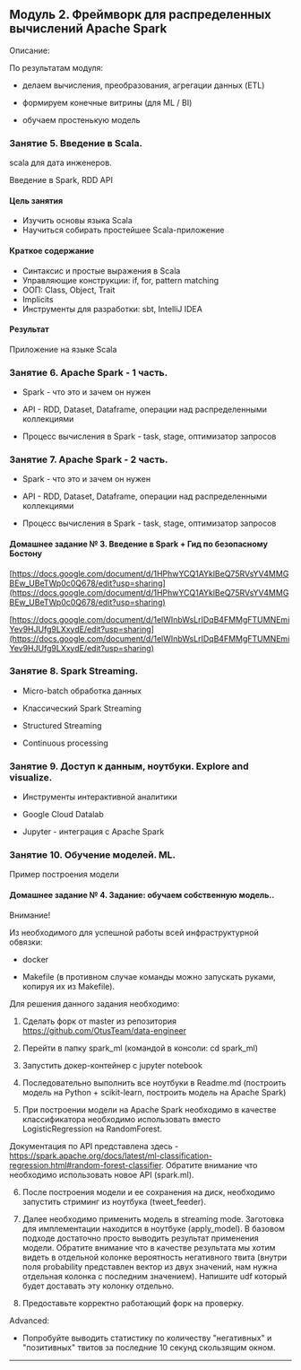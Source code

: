 ## Модуль 2. Фреймворк для распределенных вычислений Apache Spark

Описание:

По результатам модуля:

- делаем вычисления, преобразования, агрегации данных (ETL)

- формируем конечные витрины (для ML / BI)

- обучаем простенькую модель


### Занятие 5. Введение в Scala.

scala для дата инженеров.

Введение в Spark, RDD API


#### Цель занятия



*   Изучить основы языка Scala
*   Научиться собирать простейшее Scala-приложение


#### Краткое содержание



*   Синтаксис и простые выражения в Scala
*   Управляющие конструкции: if, for, pattern matching
*   ООП: Class, Object, Trait
*   Implicits
*   Инструменты для разработки: sbt, IntelliJ IDEA


#### Результат

Приложение на языке Scala


### Занятие 6. Apache Spark - 1 часть.

- Spark - что это и зачем он нужен

- API - RDD, Dataset, Dataframe, операции над распределенными коллекциями

- Процесс вычисления в Spark - task, stage, оптимизатор запросов

	


### Занятие 7. Apache Spark - 2 часть.

- Spark - что это и зачем он нужен

- API - RDD, Dataset, Dataframe, операции над распределенными коллекциями

- Процесс вычисления в Spark - task, stage, оптимизатор запросов


#### Домашнeе заданиe № 3. Введение в Spark + Гид по безопасному Бостону

[https://docs.google.com/document/d/1HPhwYCQ1AYklBeQ75RVsYV4MMGBEw_UBeTWp0c0Q678/edit?usp=sharing](https://docs.google.com/document/d/1HPhwYCQ1AYklBeQ75RVsYV4MMGBEw_UBeTWp0c0Q678/edit?usp=sharing)

[https://docs.google.com/document/d/1elWInbWsLrIDqB4FMMgFTUMNEmiYev9HJUfg9LXxydE/edit?usp=sharing](https://docs.google.com/document/d/1elWInbWsLrIDqB4FMMgFTUMNEmiYev9HJUfg9LXxydE/edit?usp=sharing)


### Занятие 8. Spark Streaming.

- Micro-batch обработка данных

- Классический Spark Streaming

- Structured Streaming

- Continuous processing


### Занятие 9. Доступ к данным, ноутбуки. Explore and visualize.

- Инструменты интерактивной аналитики

- Google Cloud Datalab

- Jupyter - интеграция с Apache Spark


### Занятие 10. Обучение моделей. ML.

Пример построения модели


#### Домашнeе заданиe № 4. Задание: обучаем собственную модель..

Внимание!

Из необходимого для успешной работы всей инфраструктурной обвязки:

- docker

- Makefile  (в противном случае команды можно запускать руками, копируя их из Makefile).

Для решения данного задания необходимо:

1. Сделать форк от master из репозитория https://github.com/OtusTeam/data-engineer

2. Перейти в папку spark_ml (командой в консоли: cd spark_ml)

3. Запустить докер-контейнер с jupyter notebook

4. Последовательно выполнить все ноутбуки в Readme.md (построить модель на Python + scikit-learn, построить модель на Apache Spark)

5. При построении модели на Apache Spark необходимо в качестве классификатора необходимо использовать вместо  LogisticRegression на RandomForest. 

Документация по API представлена здесь -  https://spark.apache.org/docs/latest/ml-classification-regression.html#random-forest-classifier. Обратите внимание что необходимо использовать новое API (spark.ml). 

6. После построения модели и ее сохранения на диск, необходимо запустить стриминг из ноутбука (tweet_feeder). 

7. Далее необходимо применить модель в streaming mode. Заготовка для имплементации находится в ноутбуке (apply_model). В базовом подходе достаточно просто выводить результат применения модели. Обратите внимание что в качестве результата мы хотим видеть в отдельной колонке вероятность негативного твита (внутри поля probability представлен вектор из двух значений, нам нужна отдельная колонка с последним значением). Напишите udf который будет доставать эту колонку отдельно. 

8. Предоставьте корректно работающий форк на проверку. 

 Advanced:

- Попробуйте выводить статистику по количеству "негативных" и "позитивных" твитов за последние 10 секунд скользящим окном. 

_____________________________